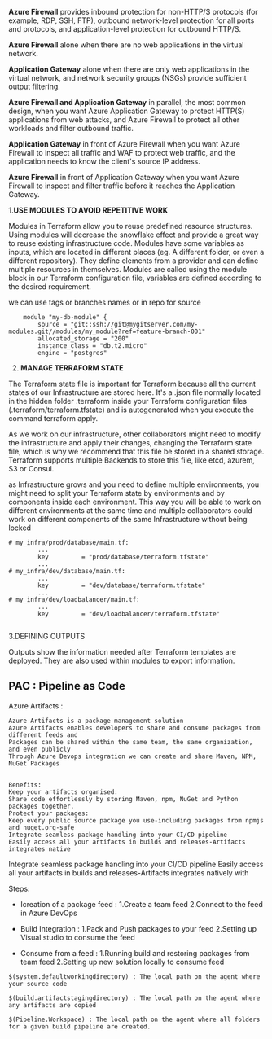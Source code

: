 
**Azure Firewall** provides inbound protection for non-HTTP/S protocols (for example, RDP, SSH, FTP), outbound network-level protection for all ports and protocols, and application-level protection for outbound HTTP/S.

**Azure Firewall** alone when there are no web applications in the virtual network.

**Application Gateway** alone when there are only web applications in the virtual network, and network security groups (NSGs) provide sufficient output filtering.

**Azure Firewall and Application Gateway** in parallel, the most common design, when you want Azure Application Gateway to protect HTTP(S) applications from web attacks, and Azure Firewall to protect all other workloads and filter outbound traffic.

**Application Gateway** in front of Azure Firewall when you want Azure Firewall to inspect all traffic and WAF to protect web traffic, and the application needs to know the client's source IP address.

**Azure Firewall** in front of Application Gateway when you want Azure Firewall to inspect and filter traffic before it reaches the Application Gateway.









1.**USE MODULES TO AVOID REPETITIVE WORK**

Modules in Terraform allow you to reuse predefined resource structures. 
Using modules will decrease the snowflake effect and provide a great way to reuse existing infrastructure code.
Modules have some variables as inputs, which are located in different places (eg. A different folder, or even a different repository). 
They define elements from a provider and can define multiple resources in themselves.
Modules are called using the module block in our Terraform configuration file, variables are defined according to the desired requirement.



we can use tags or branches names or in repo for source

```
	module "my-db-module" {
		source = "git::ssh://git@mygitserver.com/my-modules.git//modules/my_module?ref=feature-branch-001"
		allocated_storage = "200"
		instance_class = "db.t2.micro"
		engine = "postgres"

```


2. **MANAGE TERRAFORM STATE**

The Terraform state file is important for Terraform because all the current states of our Infrastructure are stored here. 
It's a .json file normally located in the hidden folder .terraform inside your Terraform configuration files (.terraform/terraform.tfstate) and is autogenerated when you execute the command terraform apply.

As we work on our infrastructure, other collaborators might need to modify the infrastructure and apply their changes, changing the Terraform state file, which is why we recommend that this file be stored in a shared storage. 
Terraform supports multiple Backends to store this file, like etcd, azurem, S3 or Consul.

as Infrastructure grows and you need to define multiple environments, you might need to split your Terraform state by environments and by components inside each environment. This way you will be able to work on different environments at the same time and multiple collaborators could work on different components of the same Infrastructure without being locked


```
# my_infra/prod/database/main.tf:
		...
		key			= "prod/database/terraform.tfstate"
		...
# my_infra/dev/database/main.tf:
		...
		key			= "dev/database/terraform.tfstate"
		...
# my_infra/dev/loadbalancer/main.tf:
		...
		key			= "dev/loadbalancer/terraform.tfstate"


```		
		
3.DEFINING OUTPUTS		

Outputs show the information needed after Terraform templates are deployed. They are also used within modules to export information.



## PAC : Pipeline as Code

Azure Artifacts :
```
Azure Artifacts is a package management solution
Azure Artifacts enables developers to share and consume packages from different feeds and
Packages can be shared within the same team, the same organization, and even publicly
Through Azure Devops integration we can create and share Maven, NPM, NuGet Packages 


Benefits:
Keep your artifacts organised:
Share code effortlessly by storing Maven, npm, NuGet and Python packages together.
Protect your packages:
Keep every public source package you use-including packages from npmjs and nuget.org-safe
Integrate seamless package handling into your CI/CD pipeline
Easily access all your artifacts in builds and releases-Artifacts integrates native

```

Integrate seamless package handling into your CI/CD pipeline
Easily access all your artifacts in builds and releases-Artifacts integrates natively with

Steps:
- Icreation of a package feed : 1.Create a team feed 2.Connect to the feed in Azure DevOps

- Build Integration : 1.Pack and Push packages to your feed 2.Setting up Visual studio to consume the feed

- Consume from a feed : 1.Running build and restoring packages from team feed 2.Setting up new solution locally to consume feed



```$(system.defaultworkingdirectory) : The local path on the agent where your source code``` 

```$(build.artifactstagingdirectory) : The local path on the agent where any artifacts are copied ``` 

```$(Pipeline.Workspace) : The local path on the agent where all folders for a given build pipeline are created.```

